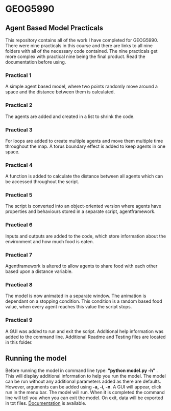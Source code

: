 # GEOG5990

## Agent Based Model Practicals

This repository contains all of the work I have completed for GEOG5990.
There were nine practicals in this course and there are links to all nine folders with all of the necessary code contained.
The nine practicals get more complex with practical nine being the final product. Read the documentation before using.

### Practical 1
A simple agent based model, where two points randomly move around a space and the distance between them is calculated.

### Practical 2
The agents are added and created in a list to shrink the code.

### Practical 3
For loops are added to create multiple agents and move them multiple time throughout the map. A torus boundary effect is added to keep agents in one space.

### Practical 4
A function is added to calculate the distance between all agents which can be accessed throughout the script.

### Practical 5
The script is converted into an object-oriented version where agents have properties and behaviours stored in a separate script, agentframework.

### Practical 6
Inputs and outputs are added to the code, which store information about the environment and how much food is eaten.

### Practical 7
Agentframework is altered to allow agents to share food with each other based upon a distance variable.

### Practical 8
The model is now animated in a separate window. The animation is dependant on a stopping condition. This condition is a random based food value, when every agent reaches this value the script stops.

### Practical 9
A GUI was added to run and exit the script. Additional help information was added to the command line. Additional Readme and Testing files are located in this folder.

## Running the model
Before running the model in command line type:<b> "python model.py -h" </b>.
This will display additional information to help you run the model. The model can be run without any additional parameters added as there are defaults. However, arguments can be added using<b> -a, -i, -n</b>. A GUI will appear, click run in the menu bar. The model will run. When it is completed the command line will tell you when you can exit the model. On exit, data will be exported in txt files. [Documentation](https://b3nlewis.github.io/GEOG5990/ABM_docs/_build/html/index.html) is available.
